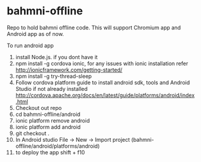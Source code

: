 # bahmni-offline
Repo to hold bahmni offline code. This will support Chromium app and Android app as of now.

To run android app

1. install Node.js. if you dont have it
2. npm install -g cordova ionic, for any issues with ionic installation refer http://ionicframework.com/getting-started/
3. npm install -g try-thread-sleep
4. Follow cordova platform guide to install android sdk, tools and Android Studio if not already installed http://cordova.apache.org/docs/en/latest/guide/platforms/android/index.html
4. Checkout out repo
5. cd bahmni-offline/android
6. ionic platform remove android
7. ionic platform add android
8. git checkout .
9. In Android studio File -> New -> Import project (bahmni-offline/android/platforms/android)
10. to deploy the app shift + f10
